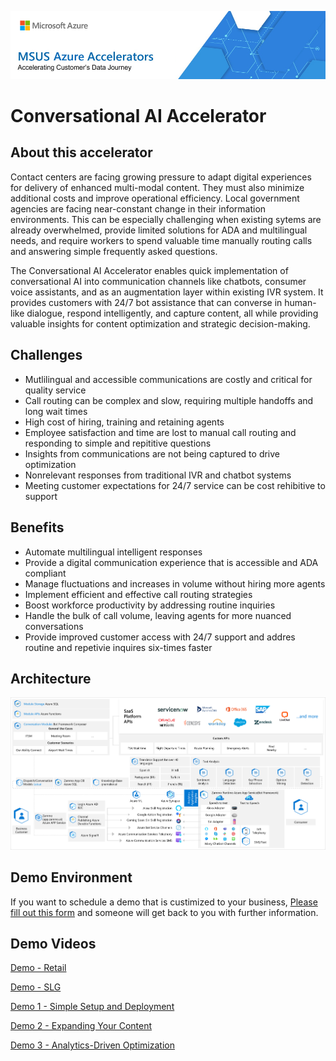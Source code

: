 ![MSUS Solution Accelerator](./images/MSUS%20Solution%20Accelerator%20Banner%20Two_981.png)

# Conversational AI Accelerator

## About this accelerator
 Contact centers are facing growing pressure to adapt digital experiences for delivery of enhanced multi-modal content. They must also minimize additional costs and improve operational efficiency. Local government agencies are facing near-constant change in their information environments. This can be especially challenging when existing sytems are already overwhelmed, provide limited solutions for ADA and multilingual needs, and require workers to spend valuable time manually routing calls and answering simple frequently asked questions.

 The Conversational AI Accelerator enables quick implementation of conversational AI into communication channels like chatbots, consumer voice assistants, and as an augmentation layer within existing IVR system. It provides customers with 24/7 bot assistance that can converse in human-like dialogue, respond intelligently, and capture content, all while providing valuable insights for content optimization and strategic decision-making.
 
 
 ## Challenges
 * Mutlilingual and accessible communications are costly and critical for quality service
 * Call routing can be complex and slow, requiring multiple handoffs and long wait times
 * High cost of hiring, training and retaining agents
 * Employee satisfaction and time are lost to manual call routing and responding to simple and repititive questions
 * Insights from communications are not being captured to drive optimization
 * Nonrelevant responses from traditional IVR and chatbot systems
 * Meeting customer expectations for 24/7 service can be cost rehibitive to support
 
 ## Benefits
 * Automate multilingual intelligent responses
 * Provide a digital communication experience that is accessible and ADA compliant
 * Manage fluctuations and increases in volume without hiring more agents
 * Implement efficient and effective call routing strategies
 * Boost workforce productivity by addressing routine inquiries
 * Handle the bulk of call volume, leaving agents for more nuanced conversations
 * Provide improved customer access with 24/7 support and addres routine and repetivie inquires six-times faster
 

 ## Architecture
 ![Conversational AI Solution Accelerator Architecture](./images/Conversational%20AI%20Architecture.png)
 
## Demo Environment
 If you want to schedule a demo that is custimized to your business, [Please fill out this form](https://zammo.ai/demo/) and someone will get back to you with further information.

## Demo Videos 
 [Demo - Retail](https://vimeo.com/649234598/47bba3ab71?embedded=true&source=video_title)
 
 [Demo - SLG](https://vimeo.com/672165562/ad0b053d7c?embedded=true&source=video_title)

 [Demo 1 - Simple Setup and Deployment](https://vimeo.com/578609724/970bdbadb5?embedded=true&source=video_title&owner=98548747)
 
 [Demo 2 - Expanding Your Content](https://vimeo.com/578610828/dc121d0ecf?embedded=true&source=video_title&owner=98548747)
 
 [Demo 3 - Analytics-Driven Optimization](https://vimeo.com/578612056/483c00f2b2?embedded=true&source=video_title&owner=98548747)
 

